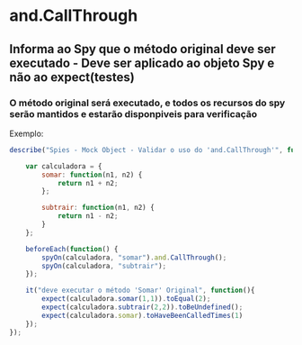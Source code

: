 # and.CallThrough
## Informa ao Spy que o método original deve ser executado - Deve ser aplicado ao objeto Spy e não ao expect(testes)
### O método original será executado, e todos os recursos do spy serão mantidos e estarão disponpiveis para verificação

Exemplo:

```js
describe("Spies - Mock Object - Validar o uso do 'and.CallThrough'", function(){

    var calculadora = {
        somar: function(n1, n2) {
            return n1 + n2;
        };

        subtrair: function(n1, n2) {
            return n1 - n2;
        }
    };

    beforeEach(function() {
        spyOn(calculadora, "somar").and.CallThrough();
        spyOn(calculadora, "subtrair");
    });

    it("deve executar o método 'Somar' Original", function(){
        expect(calculadora.somar(1,1)).toEqual(2);
        expect(calculadora.subtrair(2,2)).toBeUndefined();
        expect(calculadora.somar).toHaveBeenCalledTimes(1)
    });
});
```